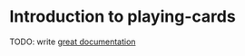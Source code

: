 # Introduction to playing-cards

TODO: write [great documentation](http://jacobian.org/writing/what-to-write/)
